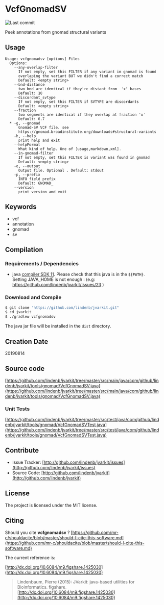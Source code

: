 # VcfGnomadSV

![Last commit](https://img.shields.io/github/last-commit/lindenb/jvarkit.png)

Peek annotations from gnomad structural variants


## Usage

```
Usage: vcfgnomadsv [options] Files
  Options:
    --any-overlap-filter
      If not empty, set this FILTER if any variant in gnomad is found 
      overlaping the variant BUT we didn't find a correct match
      Default: <empty string>
    --bnd-distance
      two bnd are identical if they're distant from  'x' bases
      Default: 10
    --discordant_svtype
      If not empty, set this FILTER if SVTYPE are discordants
      Default: <empty string>
    --fraction
      two segments are identical if they overlap at fraction 'x'
      Default: 0.7
  * -g, --gnomad
      Gnomad-SV VCF file. see 
      https://gnomad.broadinstitute.org/downloads#structural-variants 
    -h, --help
      print help and exit
    --helpFormat
      What kind of help. One of [usage,markdown,xml].
    --in-gnomad-filter
      If not empty, set this FILTER is variant was found in gnomad
      Default: <empty string>
    -o, --output
      Output file. Optional . Default: stdout
    -p, --prefix
      INFO field prefix
      Default: GNOMAD_
    --version
      print version and exit

```


## Keywords

 * vcf
 * annotation
 * gnomad
 * sv


## Compilation

### Requirements / Dependencies

* java [compiler SDK 11](https://jdk.java.net/11/). Please check that this java is in the `${PATH}`. Setting JAVA_HOME is not enough : (e.g: https://github.com/lindenb/jvarkit/issues/23 )


### Download and Compile

```bash
$ git clone "https://github.com/lindenb/jvarkit.git"
$ cd jvarkit
$ ./gradlew vcfgnomadsv
```

The java jar file will be installed in the `dist` directory.


## Creation Date

20190814

## Source code 

[https://github.com/lindenb/jvarkit/tree/master/src/main/java/com/github/lindenb/jvarkit/tools/gnomad/VcfGnomadSV.java](https://github.com/lindenb/jvarkit/tree/master/src/main/java/com/github/lindenb/jvarkit/tools/gnomad/VcfGnomadSV.java)

### Unit Tests

[https://github.com/lindenb/jvarkit/tree/master/src/test/java/com/github/lindenb/jvarkit/tools/gnomad/VcfGnomadSVTest.java](https://github.com/lindenb/jvarkit/tree/master/src/test/java/com/github/lindenb/jvarkit/tools/gnomad/VcfGnomadSVTest.java)


## Contribute

- Issue Tracker: [http://github.com/lindenb/jvarkit/issues](http://github.com/lindenb/jvarkit/issues)
- Source Code: [http://github.com/lindenb/jvarkit](http://github.com/lindenb/jvarkit)

## License

The project is licensed under the MIT license.

## Citing

Should you cite **vcfgnomadsv** ? [https://github.com/mr-c/shouldacite/blob/master/should-I-cite-this-software.md](https://github.com/mr-c/shouldacite/blob/master/should-I-cite-this-software.md)

The current reference is:

[http://dx.doi.org/10.6084/m9.figshare.1425030](http://dx.doi.org/10.6084/m9.figshare.1425030)

> Lindenbaum, Pierre (2015): JVarkit: java-based utilities for Bioinformatics. figshare.
> [http://dx.doi.org/10.6084/m9.figshare.1425030](http://dx.doi.org/10.6084/m9.figshare.1425030)


